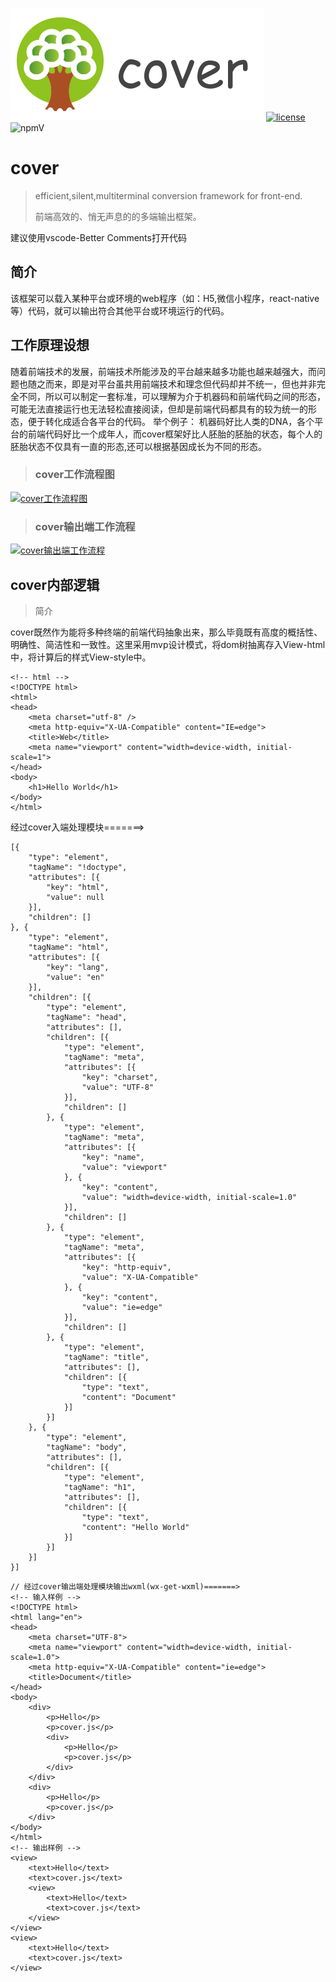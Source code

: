 ![logo](https://raw.githubusercontent.com/wangjiafenghw/cover/master/lib/logo.png)
[![license](https://img.shields.io/github/license/wangjiafenghw/cover.svg)](https://github.com/wangjiafenghw/cover/blob/master/LICENSE) ![npmV](https://img.shields.io/badge/npm-v1.4.8-green.svg)

# cover
> efficient,silent,multiterminal conversion framework for front-end.
>
> 前端高效的、悄无声息的的多端输出框架。

建议使用vscode-Better Comments打开代码

## 简介
该框架可以载入某种平台或环境的web程序（如：H5,微信小程序，react-native等）代码，就可以输出符合其他平台或环境运行的代码。

## 工作原理设想
随着前端技术的发展，前端技术所能涉及的平台越来越多功能也越来越强大，而问题也随之而来，即是对平台虽共用前端技术和理念但代码却并不统一，但也并非完全不同，所以可以制定一套标准，可以理解为介于机器码和前端代码之间的形态，可能无法直接运行也无法轻松直接阅读，但却是前端代码都具有的较为统一的形态，便于转化成适合各平台的代码。
举个例子：
机器码好比人类的DNA，各个平台的前端代码好比一个成年人，而cover框架好比人胚胎的胚胎的状态，每个人的胚胎状态不仅具有一直的形态,还可以根据基因成长为不同的形态。
>### cover工作流程图

[![cover工作流程图](http://on-img.com/chart_image/5bc86082e4b0bd4db96a728f.png)](https://www.processon.com/view/link/5bc86082e4b09b21f323bc8a)

>### cover输出端工作流程

[![cover输出端工作流程](http://on-img.com/chart_image/5bc9225be4b0bd4db96af224.png)](https://www.processon.com/view/link/5bc92b87e4b0bd4db96af76d)

## cover内部逻辑
> 简介

cover既然作为能将多种终端的前端代码抽象出来，那么毕竟既有高度的概括性、明确性、简洁性和一致性。这里采用mvp设计模式，将dom树抽离存入View-html中，将计算后的样式View-style中。
```
<!-- html -->
<!DOCTYPE html>
<html>
<head>
    <meta charset="utf-8" />
    <meta http-equiv="X-UA-Compatible" content="IE=edge">
    <title>Web</title>
    <meta name="viewport" content="width=device-width, initial-scale=1">
</head>
<body>
    <h1>Hello World</h1>
</body>
</html>
```
经过cover入端处理模块=======>
```
[{
	"type": "element",
	"tagName": "!doctype",
	"attributes": [{
		"key": "html",
		"value": null
	}],
	"children": []
}, {
	"type": "element",
	"tagName": "html",
	"attributes": [{
		"key": "lang",
		"value": "en"
	}],
	"children": [{
		"type": "element",
		"tagName": "head",
		"attributes": [],
		"children": [{
			"type": "element",
			"tagName": "meta",
			"attributes": [{
				"key": "charset",
				"value": "UTF-8"
			}],
			"children": []
		}, {
			"type": "element",
			"tagName": "meta",
			"attributes": [{
				"key": "name",
				"value": "viewport"
			}, {
				"key": "content",
				"value": "width=device-width, initial-scale=1.0"
			}],
			"children": []
		}, {
			"type": "element",
			"tagName": "meta",
			"attributes": [{
				"key": "http-equiv",
				"value": "X-UA-Compatible"
			}, {
				"key": "content",
				"value": "ie=edge"
			}],
			"children": []
		}, {
			"type": "element",
			"tagName": "title",
			"attributes": [],
			"children": [{
				"type": "text",
				"content": "Document"
			}]
		}]
	}, {
		"type": "element",
		"tagName": "body",
		"attributes": [],
		"children": [{
			"type": "element",
			"tagName": "h1",
			"attributes": [],
			"children": [{
				"type": "text",
				"content": "Hello World"
			}]
		}]
	}]
}]
```

```
// 经过cover输出端处理模块输出wxml(wx-get-wxml)=======>
<!-- 输入样例 -->
<!DOCTYPE html>
<html lang="en">
<head>
    <meta charset="UTF-8">
    <meta name="viewport" content="width=device-width, initial-scale=1.0">
    <meta http-equiv="X-UA-Compatible" content="ie=edge">
    <title>Document</title>
</head>
<body>
    <div>
        <p>Hello</p>
        <p>cover.js</p>
        <div>
            <p>Hello</p>
            <p>cover.js</p>
        </div>
    </div>
    <div>
        <p>Hello</p>
        <p>cover.js</p>
    </div>
</body>
</html>
<!-- 输出样例 -->
<view>
	<text>Hello</text>
	<text>cover.js</text>
	<view>
		<text>Hello</text>
		<text>cover.js</text>
	</view>
</view>
<view>
	<text>Hello</text>
	<text>cover.js</text>
</view>
```

